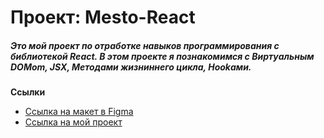 # Проект: Mesto-React

##### Это мой проект по отработке навыков программирования с библиотекой React. В этом проекте я познакомимся с Виртуальным DOMom, JSX, Методами жизниннего цикла, Hookами.

**Cсылки**

* [Ссылка на макет в Figma](https://www.figma.com/file/2cn9N9jSkmxD84oJik7xL7/JavaScript.-Sprint-4?node-id=0%3A1)
* [Ссылка на мой проект](https://mikhailpoluboyarinov.github.io/mesto-react/) 
